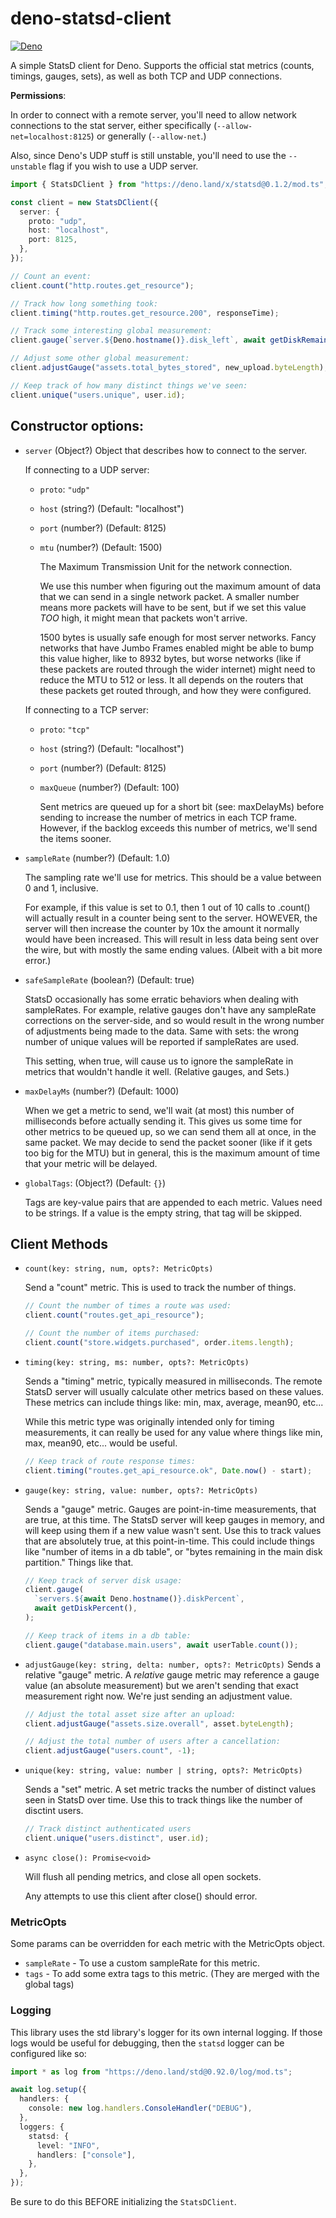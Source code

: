 # deno-statsd-client

[![Deno](https://github.com/raydog/deno-statsd-client/actions/workflows/deno.yml/badge.svg?branch=main)](https://github.com/raydog/deno-statsd-client/actions/workflows/deno.yml)

A simple StatsD client for Deno. Supports the official stat metrics (counts,
timings, gauges, sets), as well as both TCP and UDP connections.

**Permissions**:

In order to connect with a remote server, you'll need to allow network
connections to the stat server, either specifically
(`--allow-net=localhost:8125`) or generally (`--allow-net`.)

Also, since Deno's UDP stuff is still unstable, you'll need to use the
`--unstable` flag if you wish to use a UDP server.

```ts
import { StatsDClient } from "https://deno.land/x/statsd@0.1.2/mod.ts";

const client = new StatsDClient({
  server: {
    proto: "udp",
    host: "localhost",
    port: 8125,
  },
});

// Count an event:
client.count("http.routes.get_resource");

// Track how long something took:
client.timing("http.routes.get_resource.200", responseTime);

// Track some interesting global measurement:
client.gauge(`server.${Deno.hostname()}.disk_left`, await getDiskRemaining());

// Adjust some other global measurement:
client.adjustGauge("assets.total_bytes_stored", new_upload.byteLength);

// Keep track of how many distinct things we've seen:
client.unique("users.unique", user.id);
```

## Constructor options:

- `server` (Object?) Object that describes how to connect to the server.

  If connecting to a UDP server:

  - `proto`: `"udp"`
  - `host` (string?) (Default: "localhost")
  - `port` (number?) (Default: 8125)
  - `mtu` (number?) (Default: 1500)

    The Maximum Transmission Unit for the network connection.

    We use this number when figuring out the maximum amount of data that we can
    send in a single network packet. A smaller number means more packets will
    have to be sent, but if we set this value _TOO_ high, it might mean that
    packets won't arrive.

    1500 bytes is usually safe enough for most server networks. Fancy networks
    that have Jumbo Frames enabled might be able to bump this value higher, like
    to 8932 bytes, but worse networks (like if these packets are routed through
    the wider internet) might need to reduce the MTU to 512 or less. It all
    depends on the routers that these packets get routed through, and how they
    were configured.

  If connecting to a TCP server:
  - `proto`: `"tcp"`
  - `host` (string?) (Default: "localhost")
  - `port` (number?) (Default: 8125)
  - `maxQueue` (number?) (Default: 100)

    Sent metrics are queued up for a short bit (see: maxDelayMs) before sending
    to increase the number of metrics in each TCP frame. However, if the backlog
    exceeds this number of metrics, we'll send the items sooner.

- `sampleRate` (number?) (Default: 1.0)

  The sampling rate we'll use for metrics. This should be a value between 0 and
  1, inclusive.

  For example, if this value is set to 0.1, then 1 out of 10 calls to .count()
  will actually result in a counter being sent to the server. HOWEVER, the
  server will then increase the counter by 10x the amount it normally would have
  been increased. This will result in less data being sent over the wire, but
  with mostly the same ending values. (Albeit with a bit more error.)

- `safeSampleRate` (boolean?) (Default: true)

  StatsD occasionally has some erratic behaviors when dealing with sampleRates.
  For example, relative gauges don't have any sampleRate corrections on the
  server-side, and so would result in the wrong number of adjustments being made
  to the data. Same with sets: the wrong number of unique values will be
  reported if sampleRates are used.

  This setting, when true, will cause us to ignore the sampleRate in metrics
  that wouldn't handle it well. (Relative gauges, and Sets.)

- `maxDelayMs` (number?) (Default: 1000)

  When we get a metric to send, we'll wait (at most) this number of milliseconds
  before actually sending it. This gives us some time for other metrics to be
  queued up, so we can send them all at once, in the same packet. We may decide
  to send the packet sooner (like if it gets too big for the MTU) but in
  general, this is the maximum amount of time that your metric will be delayed.

- `globalTags`: (Object?) (Default: `{}`)

  Tags are key-value pairs that are appended to each metric. Values need to be
  strings. If a value is the empty string, that tag will be skipped.

## Client Methods

- `count(key: string, num, opts?: MetricOpts)`

  Send a "count" metric. This is used to track the number of things.

  ```ts
  // Count the number of times a route was used:
  client.count("routes.get_api_resource");

  // Count the number of items purchased:
  client.count("store.widgets.purchased", order.items.length);
  ```

- `timing(key: string, ms: number, opts?: MetricOpts)`

  Sends a "timing" metric, typically measured in milliseconds. The remote StatsD
  server will usually calculate other metrics based on these values. These
  metrics can include things like: min, max, average, mean90, etc...

  While this metric type was originally intended only for timing measurements,
  it can really be used for any value where things like min, max, mean90, etc...
  would be useful.

  ```ts
  // Keep track of route response times:
  client.timing("routes.get_api_resource.ok", Date.now() - start);
  ```

- `gauge(key: string, value: number, opts?: MetricOpts)`

  Sends a "gauge" metric. Gauges are point-in-time measurements, that are true,
  at this time. The StatsD server will keep gauges in memory, and will keep
  using them if a new value wasn't sent. Use this to track values that are
  absolutely true, at this point-in-time. This could include things like "number
  of items in a db table", or "bytes remaining in the main disk partition."
  Things like that.

  ```ts
  // Keep track of server disk usage:
  client.gauge(
    `servers.${await Deno.hostname()}.diskPercent`,
    await getDiskPercent(),
  );

  // Keep track of items in a db table:
  client.gauge("database.main.users", await userTable.count());
  ```

- `adjustGauge(key: string, delta: number, opts?: MetricOpts)` Sends a relative
  "gauge" metric. A _relative_ gauge metric may reference a gauge value (an
  absolute measurement) but we aren't sending that exact measurement right now.
  We're just sending an adjustment value.

  ```ts
  // Adjust the total asset size after an upload:
  client.adjustGauge("assets.size.overall", asset.byteLength);

  // Adjust the total number of users after a cancellation:
  client.adjustGauge("users.count", -1);
  ```

- `unique(key: string, value: number | string, opts?: MetricOpts)`

  Sends a "set" metric. A set metric tracks the number of distinct values seen
  in StatsD over time. Use this to track things like the number of disctint
  users.

  ```ts
  // Track distinct authenticated users
  client.unique("users.distinct", user.id);
  ```

- `async close(): Promise<void>`

  Will flush all pending metrics, and close all open sockets.

  Any attempts to use this client after close() should error.

### MetricOpts

Some params can be overridden for each metric with the MetricOpts object.

- `sampleRate` - To use a custom sampleRate for this metric.
- `tags` - To add some extra tags to this metric. (They are merged with the
  global tags)

### Logging

This library uses the std library's logger for its own internal logging. If
those logs would be useful for debugging, then the `statsd` logger can be
configured like so:

```ts
import * as log from "https://deno.land/std@0.92.0/log/mod.ts";

await log.setup({
  handlers: {
    console: new log.handlers.ConsoleHandler("DEBUG"),
  },
  loggers: {
    statsd: {
      level: "INFO",
      handlers: ["console"],
    },
  },
});
```

Be sure to do this BEFORE initializing the `StatsDClient`.
